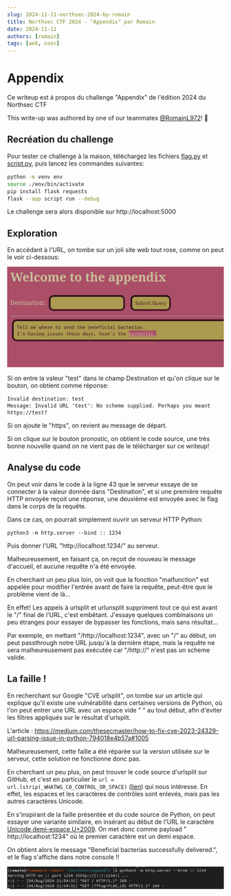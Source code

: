 ```yaml
---
slug: 2024-11-11-northsec-2024-by-romain
title: Northsec CTF 2024 - "Appendix" par Romain
date: 2024-11-11
authors: [romain]
tags: [web, nsec]
---
```


# Appendix

Ce writeup est à propos du challenge "Appendix" de l'édition 2024 du Northsec CTF
<!-- truncate -->

This write-up was authored by one of our teammates [@RomainL972](https://github.com/RomainL972)! 🎉

## Recréation du challenge

Pour tester ce challenge à la maison, téléchargez les fichiers [flag.py](flag.py) et [script.py](script.py), puis lancez les commandes suivantes:

```bash
python -m venv env
source ./env/bin/activate
pip install flask requests
flask --app script run --debug
```

Le challenge sera alors disponible sur http://localhost:5000

## Exploration

En accédant à l'URL, on tombe sur un joli site web tout rose, comme on peut le voir ci-dessous:

![Screenshot](images/screenshot1.png)

Si on entre la valeur "test" dans le champ Destination et qu'on clique sur le bouton, on obtient comme réponse:

```
Invalid destination: test
Message: Invalid URL 'test': No scheme supplied. Perhaps you meant https://test?
```

Si on ajoute le "https", on revient au message de départ.

Si on clique sur le bouton pronostic, on obtient le code source, une très bonne nouvelle quand on ne vient pas de le télécharger sur ce writeup!

## Analyse du code

On peut voir dans le code à la ligne 43 que le serveur essaye de se connecter à la valeur donnée dans "Destination", et si une première requête HTTP envoyée reçoit une réponse, une deuxième est envoyée avec le flag dans le corps de la requête.

Dans ce cas, on pourrait simplement ouvrir un serveur HTTP Python:

```
python3 -m http.server --bind :: 1234
```

Puis donner l'URL "http://localhost:1234/" au serveur.

Malheureusement, en faisant ça, on reçoit de nouveau le message d'accueil, et aucune requête n'a été envoyée.

En cherchant un peu plus loin, on voit que la fonction "malfunction" est appelée pour modifier l'entrée avant de faire la requête, peut-être que le problème vient de là...

En effet! Les appels à urlsplit et urlunsplit suppriment tout ce qui est avant le "/" final de l'URL, c'est embêtant. J'essaye quelques combinaisons un peu étranges pour essayer de bypasser les fonctions, mais sans résultat...

Par exemple, en mettant "/http://localhost:1234", avec un "/" au début, on peut passthrough notre URL jusqu'à la dernière étape, mais la requête ne sera malheureusement pas exécutée car "/http://" n'est pas un scheme valide.

## La faille !

En recherchant sur Google "CVE urlsplit", on tombe sur un article qui explique qu'il existe une vulnérabilité dans certaines versions de Python, où l'on peut entrer une URL avec un espace vide " " au tout début, afin d'éviter les filtres appliqués sur le résultat d'urlsplit.

L'article : https://medium.com/thesecmaster/how-to-fix-cve-2023-24329-url-parsing-issue-in-python-794018e4b57a#1005

Malheureusement, cette faille a été réparée sur la version utilisée sur le serveur, cette solution ne fonctionne donc pas.

En cherchant un peu plus, on peut trouver le code source d'urlsplit sur GitHub, et c'est en particulier le `url = url.lstrip(_WHATWG_C0_CONTROL_OR_SPACE)` ([lien](https://github.com/python/cpython/blob/be257c58152e9b960827362b11c9ef2223fd6267/Lib/urllib/parse.py#L477)) qui nous intéresse. En effet, les espaces et les caractères de contrôles sont enlevés, mais pas les autres caractères Unicode.

En s'inspirant de la faille présentée et du code source de Python, on peut essayer une variante similaire, en insérant au début de l'URL le caractère [Unicode demi-espace U+2009](https://www.compart.com/en/unicode/U+2009). On met donc comme payload "&ThinSpace;http://localhost:1234" où le premier caractère est un demi espace.

On obtient alors le message "Beneficial bacterias successfully delivered.", et le flag s'affiche dans notre console !!

![Résultat final](images/result.png)
